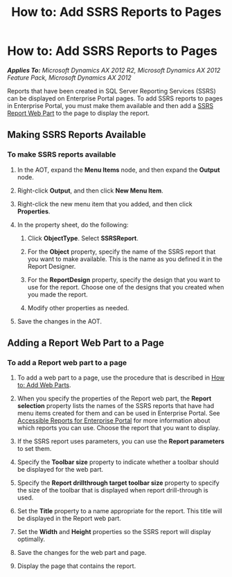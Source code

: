 ﻿---
title: 'How to: Add SSRS Reports to Pages'
TOCTitle: 'How to: Add SSRS Reports to Pages'
ms:assetid: 4375201f-2fd5-4030-af42-0fb581436106
ms:mtpsurl: https://msdn.microsoft.com/en-us/library/Cc553120(v=AX.60)
ms:contentKeyID: 35245285
ms.date: 11/07/2012
mtps_version: v=AX.60
---

# How to: Add SSRS Reports to Pages 


_**Applies To:** Microsoft Dynamics AX 2012 R2, Microsoft Dynamics AX 2012 Feature Pack, Microsoft Dynamics AX 2012_

Reports that have been created in SQL Server Reporting Services (SSRS) can be displayed on Enterprise Portal pages. To add SSRS reports to pages in Enterprise Portal, you must make them available and then add a [SSRS Report Web Part](ssrs-report-web-part.md) to the page to display the report.

## Making SSRS Reports Available

### To make SSRS reports available

1.  In the AOT, expand the **Menu Items** node, and then expand the **Output** node.

2.  Right-click **Output**, and then click **New Menu Item**.

3.  Right-click the new menu item that you added, and then click **Properties**.

4.  In the property sheet, do the following:
    
    1.  Click **ObjectType**. Select **SSRSReport**.
    
    2.  For the **Object** property, specify the name of the SSRS report that you want to make available. This is the name as you defined it in the Report Designer.
    
    3.  For the **ReportDesign** property, specify the design that you want to use for the report. Choose one of the designs that you created when you made the report.
    
    4.  Modify other properties as needed.

5.  Save the changes in the AOT.

## Adding a Report Web Part to a Page

### To add a Report web part to a page

1.  To add a web part to a page, use the procedure that is described in [How to: Add Web Parts](how-to-add-web-parts.md).

2.  When you specify the properties of the Report web part, the **Report selection** property lists the names of the SSRS reports that have had menu items created for them and can be used in Enterprise Portal. See [Accessible Reports for Enterprise Portal](accessible-reports-for-enterprise-portal.md) for more information about which reports you can use. Choose the report that you want to display.

3.  If the SSRS report uses parameters, you can use the **Report parameters** to set them.

4.  Specify the **Toolbar size** property to indicate whether a toolbar should be displayed for the web part.

5.  Specify the **Report drillthrough target toolbar size** property to specify the size of the toolbar that is displayed when report drill-through is used.

6.  Set the **Title** property to a name appropriate for the report. This title will be displayed in the Report web part.

7.  Set the **Width** and **Height** properties so the SSRS report will display optimally.

8.  Save the changes for the web part and page.

9.  Display the page that contains the report.

